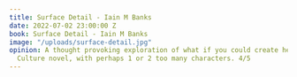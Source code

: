```yaml
---
title: Surface Detail - Iain M Banks
date: 2022-07-02 23:00:00 Z
book: Surface Detail - Iain M Banks
image: "/uploads/surface-detail.jpg"
opinion: A thought provoking exploration of what if you could create hell. A classic
  Culture novel, with perhaps 1 or 2 too many characters. 4/5
---
```


